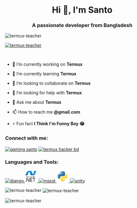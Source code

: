 <h1 align="center">Hi 👋, I'm Santo</h1>
<h3 align="center">A passionate developer from Bangladesh</h3>

<p align="left"> <img src="https://komarev.com/ghpvc/?username=termux-teacher&label=Profile%20views&color=0e75b6&style=flat" alt="termux-teacher" /> </p>

<p align="left"> <a href="https://github.com/ryo-ma/github-profile-trophy"><img src="https://github-profile-trophy.vercel.app/?username=termux-teacher" alt="termux-teacher" /></a> </p>

<p align="left"> <a href="https://twitter.com/" target="blank"><img src="https://img.shields.io/twitter/follow/?logo=twitter&style=for-the-badge" alt="" /></a> </p>

- 🔭 I’m currently working on **Termux**

- 🌱 I’m currently learning **Termux**

- 👯 I’m looking to collaborate on **Termux**

- 🤝 I’m looking for help with **Termux**

- 💬 Ask me about **Termux**

- 📫 How to reach me **@gmail.com**

- ⚡ Fun fact **I Think I'm Funny Boy 😂**

<h3 align="left">Connect with me:</h3>
<p align="left">
<a href="https://fb.com/gaming santo" target="blank"><img align="center" src="https://raw.githubusercontent.com/rahuldkjain/github-profile-readme-generator/master/src/images/icons/Social/facebook.svg" alt="gaming santo" height="30" width="40" /></a>
<a href="https://www.youtube.com/c/termux hacker bd" target="blank"><img align="center" src="https://raw.githubusercontent.com/rahuldkjain/github-profile-readme-generator/master/src/images/icons/Social/youtube.svg" alt="termux hacker bd" height="30" width="40" /></a>
</p>

<h3 align="left">Languages and Tools:</h3>
<p align="left"> <a href="https://www.djangoproject.com/" target="_blank" rel="noreferrer"> <img src="https://cdn.worldvectorlogo.com/logos/django.svg" alt="django" width="40" height="40"/> </a> <a href="https://dotnet.microsoft.com/" target="_blank" rel="noreferrer"> <img src="https://raw.githubusercontent.com/devicons/devicon/master/icons/dot-net/dot-net-original-wordmark.svg" alt="dotnet" width="40" height="40"/> </a> <a href="https://www.microsoft.com/en-us/sql-server" target="_blank" rel="noreferrer"> <img src="https://www.svgrepo.com/show/303229/microsoft-sql-server-logo.svg" alt="mssql" width="40" height="40"/> </a> <a href="https://www.python.org" target="_blank" rel="noreferrer"> <img src="https://raw.githubusercontent.com/devicons/devicon/master/icons/python/python-original.svg" alt="python" width="40" height="40"/> </a> <a href="https://unity.com/" target="_blank" rel="noreferrer"> <img src="https://www.vectorlogo.zone/logos/unity3d/unity3d-icon.svg" alt="unity" width="40" height="40"/> </a> </p>

<p><img align="left" src="https://github-readme-stats.vercel.app/api/top-langs?username=termux-teacher&show_icons=true&locale=en&layout=compact" alt="termux-teacher" /></p>

<p>&nbsp;<img align="center" src="https://github-readme-stats.vercel.app/api?username=termux-teacher&show_icons=true&locale=en" alt="termux-teacher" /></p>

<p><img align="center" src="https://github-readme-streak-stats.herokuapp.com/?user=termux-teacher&" alt="termux-teacher" /></p>
